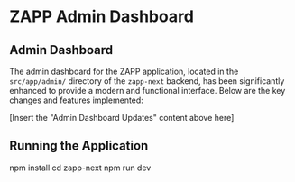 # ZAPP Admin Dashboard



## Admin Dashboard
The admin dashboard for the ZAPP application, located in the `src/app/admin/` directory of the `zapp-next` backend, has been significantly enhanced to provide a modern and functional interface. Below are the key changes and features implemented:

[Insert the "Admin Dashboard Updates" content above here]



## Running the Application
npm install 
cd zapp-next
npm run dev
